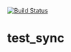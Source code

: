 [![Build Status](https://travis-ci.org/wisnu-pci/test_sync.svg?branch=master)](https://travis-ci.org/wisnu-pci/test_sync)
# test_sync
